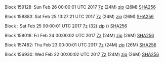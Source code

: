 Block 159128: Sun Feb 26 00:00:01 UTC 2017 [7z](https://transfer.sh/9Xp3m/bootstrap.dat.20170226.7z) (24M) [zip](https://transfer.sh/vEaEK/bootstrap.dat.20170226.zip) (26M) [SHA256](https://transfer.sh/TOc2D/sha256.txt)

Block 158883: Sat Feb 25 13:27:21 UTC 2017 [7z](https://transfer.sh/fxi7u/bootstrap.dat.20170225.7z) (24M) [zip](https://transfer.sh/16hqrI/bootstrap.dat.20170225.zip) (26M) [SHA256](https://transfer.sh/PLIZB/sha256.txt)

Block : Sat Feb 25 00:00:01 UTC 2017 [7z](https://transfer.sh/YHRME/bootstrap.dat.20170225.7z) (32) [zip]() () [SHA256](https://transfer.sh/LfLmU/sha256.txt)

Block 158018: Fri Feb 24 00:00:02 UTC 2017 [7z](https://transfer.sh/sN9rr/bootstrap.dat.20170224.7z) (24M) [zip](https://transfer.sh/fPS7F/bootstrap.dat.20170224.zip) (26M) [SHA256](https://transfer.sh/sNrj5/sha256.txt)

Block 157482: Thu Feb 23 00:00:01 UTC 2017 [7z](https://transfer.sh/122WY5/bootstrap.dat.20170223.7z) (24M) [zip](https://transfer.sh/yNhms/bootstrap.dat.20170223.zip) (26M) [SHA256](https://transfer.sh/ozCtP/sha256.txt)

Block 156930: Wed Feb 22 00:00:02 UTC 2017 [7z](https://transfer.sh/27rB5/bootstrap.dat.20170222.7z) (24M) [zip](https://transfer.sh/fe1sk/bootstrap.dat.20170222.zip) (26M) [SHA256](https://transfer.sh/op8tC/sha256.txt)
